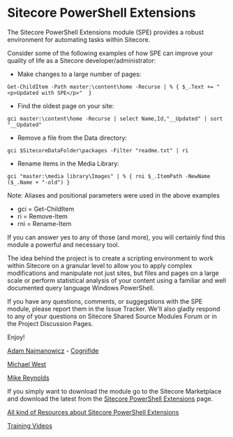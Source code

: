 Sitecore PowerShell Extensions
=======

The Sitecore PowerShell Extensions module (SPE) provides a robust environment for automating tasks within Sitecore.

Consider some of the following examples of how SPE can improve your quality of life as a Sitecore developer/administrator:
- Make changes to a large number of pages:
```
Get-ChildItem -Path master:\content\home -Recurse | % { $_.Text += "<p>Updated with SPE</p>"  }
```
- Find the oldest page on your site:
```
gci master:\content\home -Recurse | select Name,Id,"__Updated" | sort "__Updated"
```
- Remove a file from the Data directory:
```
gci $SitecoreDataFolder\packages -Filter "readme.txt" | ri
```
- Rename items in the Media Library:
```
gci "master:\media library\Images" | % { rni $_.ItemPath -NewName ($_.Name + "-old") }
```

Note:
Aliases and positional parameters were used in the above examples
* gci = Get-ChildItem
* ri = Remove-Item
* rni = Rename-Item

If you can answer yes to any of those (and more), you will certainly find this module a powerful and necessary tool.

The idea behind the project is to create a scripting environment to work within Sitecore on a granular level to allow you to apply complex modifications and manipulate not just sites, but files and pages on a large scale or perform statistical analysis of your content using a familiar and well documented query language Windows PowerShell.

If you have any questions, comments, or suggegstions with the SPE module, please report them in the Issue Tracker. We'll also gladly respond to any of your questions on Sitecore Shared Source Modules Forum or in the Project Discussion Pages.

Enjoy!

[Adam Najmanowicz](http://blog.najmanowicz.com/) - [Cognifide](http://www.cognifide.com/)

[Michael West](http://michaellwest.blogspot.com)

[Mike Reynolds](http://sitecorejunkie.com/)

If you simply want to download the module go to the Sitecore Marketplace and download the latest from the
[Sitecore PowerShell Extensions](http://marketplace.sitecore.net/en/Modules/Sitecore_PowerShell_console.aspx) page.

[All kind of Resources about Sitecore PowerShell Extensions](http://blog.najmanowicz.com/sitecore-powershell-console/)

[Training Videos](http://www.youtube.com/playlist?list=PLph7ZchYd_nCypVZSNkudGwPFRqf1na0b)
